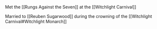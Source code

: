 Met the [[Rungs Against the Seven]] at the [[Witchlight Carnival]]

Married to [[Reuben Sugarwood]] during the crowning of the [[Witchlight Carnival#Witchlight Monarch]]

